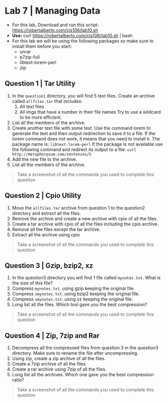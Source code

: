 # Lab 7 | Managing Data

* For this lab, Download and run this script: https://robertalberto.com/cis106/lab10.sh
* **Use:** curl https://robertalberto.com/cis106/lab10.sh | bash
* For this lab we will be using the following packages so make sure to install them before you start:
    * unrar
    * p7zip-full
    * libtext-lorem-perl
    * zip

## Question 1 | Tar Utility
1. In the `question1` directory, you will find 5 text files. Create an archive called `allfiles.tar` that includes:
   1. All text files
   2. All imgs that have a number in their file names
Try to use a wildcard to be more efficient. 
2. List all the members of the archive.
3. Create another text file with some text. Use the command lorem to generate the text and then output redirection to save it to a file. If the lorem command does not work, it means that you need to install it. The package name is: `libtext-lorem-perl`
If the package is not available use the following command and redirect its output to a file: `curl http://metaphorpsum.com/sentences/5`
4. Add the new file to the archive.
5. List all the members of the archive.
> Take a screenshot of all the commands you used to complete this question

## Question 2 | Cpio Utility
1. Move the `allfiles.tar` archive from question 1 to the question2 directory and extract all the files.
2. Remove the archive and create a new archive with cpio of all the files.
3. Create a tar archive with cpio of all the files including the cpio archive.
4. Remove all the files except the tar archive.
5. Extract all the archive using cpio
> Take a screenshot of all the commands you used to complete this question

## Question 3 | Gzip, bzip2, xz
1. In the question3 directory you will find 1 file called `mynotes.txt`. What is the size of this file?
2. Compress `mynotes.txt`. using gzip keeping the original file.
3. Compress `smynotes.txt`. using bzip2 keeping the original file.
4. Compress `smynotes.txt`. using xz keeping the original file.
5. Long list all the files. Which tool gave you the best compression?
> Take a screenshot of all the commands you used to complete this question

## Question 4 | Zip, 7zip and Rar
1. Decompress all the compressed files from question 3 in the question3 directory. Make sure to rename the file after uncompressing.
2. Using zip, create a zip archive of all the files.
3. Create a 7zip archive of all the files.
4. Create a rar archive using 7zip of all the files.
5. Long list all the archives. Which one gave you the best compression ratio?
> Take a screenshot of all the commands you used to complete this question
